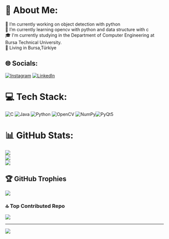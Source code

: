 # 💫 About Me:
🔭 I’m currently working on object detection with python<br>🌱 I’m currently learning opencv with python and data structure with c<br>🎓 I'm currently studying in the Department of Computer Engineering at Bursa Technical University.<br>📌 Living in Bursa,Türkiye


## 🌐 Socials:
[![Instagram](https://img.shields.io/badge/Instagram-%23E4405F.svg?logo=Instagram&logoColor=white)](https://instagram.com/_aliyilmaz1625) [![LinkedIn](https://img.shields.io/badge/LinkedIn-%230077B5.svg?logo=linkedin&logoColor=white)](https://www.linkedin.com/in/ali-yılmaz-7a67b2343/) 

# 💻 Tech Stack:
![C](https://img.shields.io/badge/c-%2300599C.svg?style=for-the-badge&logo=c&logoColor=white) ![Java](https://img.shields.io/badge/java-%23ED8B00.svg?style=for-the-badge&logo=openjdk&logoColor=white) ![Python](https://img.shields.io/badge/python-3670A0?style=for-the-badge&logo=python&logoColor=ffdd54) ![OpenCV](https://img.shields.io/badge/opencv-%23white.svg?style=for-the-badge&logo=opencv&logoColor=white) ![NumPy](https://img.shields.io/badge/numpy-%23013243.svg?style=for-the-badge&logo=numpy&logoColor=white)![PyQt5](https://img.shields.io/badge/PyQt5-41cd52?style=for-the-badge&logo=PyQt&logoColor=white)
# 📊 GitHub Stats:
![](https://github-readme-stats.vercel.app/api?username=AliYilmaz16&theme=radical&hide_border=false&include_all_commits=false&count_private=false)<br/>
![](https://github-readme-streak-stats.herokuapp.com/?user=AliYilmaz16&theme=radical&hide_border=false)<br/>
![](https://github-readme-stats.vercel.app/api/top-langs/?username=AliYilmaz16&theme=radical&hide_border=false&include_all_commits=false&count_private=false&layout=compact)

## 🏆 GitHub Trophies
![](https://github-profile-trophy.vercel.app/?username=AliYilmaz16&theme=radical&no-frame=false&no-bg=true&margin-w=4)

### 🔝 Top Contributed Repo
![](https://github-contributor-stats.vercel.app/api?username=AliYilmaz16&limit=5&theme=dark&combine_all_yearly_contributions=true)

---
[![](https://visitcount.itsvg.in/api?id=AliYilmaz16&icon=2&color=0)](https://visitcount.itsvg.in)

<!-- Proudly created with GPRM ( https://gprm.itsvg.in ) -->
